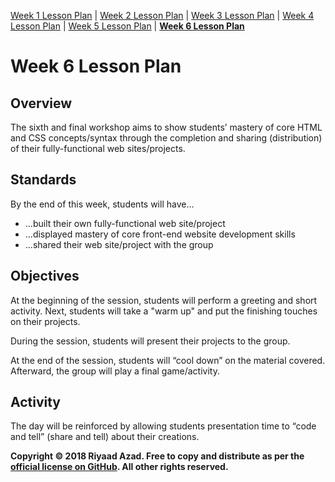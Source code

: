 [Week 1 Lesson Plan](https://ra-coding-club.github.io/coding-club/week-1-lesson-plan) | [Week 2 Lesson Plan](https://ra-coding-club.github.io/coding-club/week-2-lesson-plan) | [Week 3 Lesson Plan](https://ra-coding-club.github.io/coding-club/week-3-lesson-plan) | [Week 4 Lesson Plan](https://ra-coding-club.github.io/coding-club/week-4-lesson-plan) | [Week 5 Lesson Plan](https://ra-coding-club.github.io/coding-club/week-5-lesson-plan) | **[Week 6 Lesson Plan](https://ra-coding-club.github.io/coding-club/week-6-lesson-plan)**

# Week 6 Lesson Plan

## Overview

The sixth and final workshop aims to show students’ mastery of core HTML and CSS concepts/syntax through the completion and sharing (distribution) of their fully-functional web sites/projects.

## Standards

By the end of this week, students will have...
* ...built their own fully-functional web site/project
* ...displayed mastery of core front-end website development skills
* ...shared their web site/project with the group

## Objectives

At the beginning of the session, students will perform a greeting and short activity. Next, students will take a "warm up" and put the finishing touches on their projects.

During the session, students will present their projects to the group.

At the end of the session, students will “cool down” on the material covered. Afterward, the group will play a final game/activity.

## Activity

The day will be reinforced by allowing students presentation time to “code and tell” (share and tell) about their creations.

**Copyright &copy; 2018 Riyaad Azad. Free to copy and distribute as per the [official license on GitHub](https://github.com/ra-coding-club/coding-club/blob/master/LICENSE). All other rights reserved.** 
